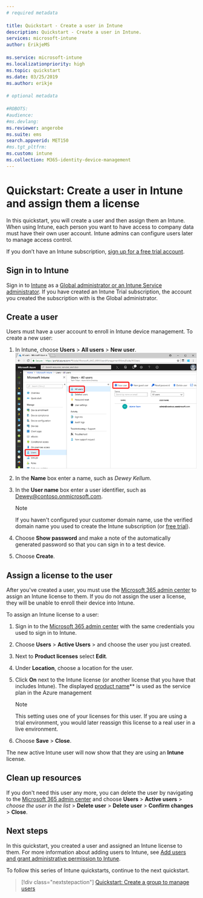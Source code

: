 ```yaml
---
# required metadata

title: Quickstart - Create a user in Intune
description: Quickstart - Create a user in Intune.
services: microsoft-intune
author: ErikjeMS

ms.service: microsoft-intune
ms.localizationpriority: high
ms.topic: quickstart
ms.date: 03/25/2019
ms.author: erikje

# optional metadata

#ROBOTS:
#audience:
#ms.devlang:
ms.reviewer: angerobe
ms.suite: ems
search.appverid: MET150
#ms.tgt_pltfrm:
ms.custom: intune
ms.collection: M365-identity-device-management
---
```


# Quickstart: Create a user in Intune and assign them a license

In this quickstart, you will create a user and then assign them an Intune. When using Intune, each person you want to have access to company data must have their own user account. Intune admins can configure users later to manage access control.

If you don’t have an Intune subscription, [sign up for a free trial account](free-trial-sign-up.md).

## Sign in to Intune

Sign in to [Intune](https://aka.ms/intuneportal) as a [Global administrator or an Intune Service administrator](users-add.md#types-of-administrators). If you have created an Intune Trial subscription, the account you created the subscription with is the Global administrator.

## Create a user

Users must have a user account to enroll in Intune device management. To create a new user:

1. In Intune, choose **Users** > **All users** > **New user**.
![Browser](media/quickstart-create-user/create-user.png)
2. In the **Name** box enter a name, such as *Dewey Kellum*.
3. In the **User name** box enter a user identifier, such as Dewey@contoso.onmicrosoft.com.

    > [!NOTE]
    > If you haven't configured your customer domain name, use the verified domain name you used to create the Intune subscription (or [free trial](free-trial-sign-up.md#sign-up-for-a-microsoft-intune-free-trial)). 

4. Choose **Show password** and make a note of the automatically generated password so that you can sign in to a test device.
5. Choose **Create**.

## Assign a license to the user

After you've created a user, you must use the [Microsoft 365 admin center](http://go.microsoft.com/fwlink/p/?LinkId=698854) to assign an Intune license to them. If you do not assign the user a license, they will be unable to enroll their device into Intune. 

To assign an Intune license to a user:

1. Sign in to the [Microsoft 365 admin center](http://go.microsoft.com/fwlink/p/?LinkId=698854) with the same credentials you used to sign in to Intune.
2. Choose **Users** > **Active Users** > and choose the user you just created.
3. Next to **Product licenses** select **Edit**.
4. Under **Location**, choose a location for the user.
5. Click **On** next to the Intune license (or another license that you have that includes Intune). The displayed [product name](https://docs.microsoft.com/azure/active-directory/users-groups-roles/licensing-service-plan-reference)** is used as the service plan in the Azure management 

   > [!NOTE]
   > This setting uses one of your licenses for this user. If you are using a trial environment, you would later reassign this license to a real user in a live environment.
6. Choose **Save** > **Close**.

The new active Intune user will now show that they are using an **Intune** license.

## Clean up resources

If you don't need this user any more, you can delete the user by navigating to the [Microsoft 365 admin center](http://go.microsoft.com/fwlink/p/?LinkId=698854) and choose **Users** > **Active users** > *choose the user in the list* > **Delete user** > **Delete user** > **Confirm changes** > **Close**.

## Next steps

In this quickstart, you created a user and assigned an Intune license to them. For more information about adding users to Intune, see [Add users and grant administrative permission to Intune](users-add.md).

To follow this series of Intune quickstarts, continue to the next quickstart.

> [!div class="nextstepaction"]
> [Quickstart: Create a group to manage users](quickstart-create-group.md)
